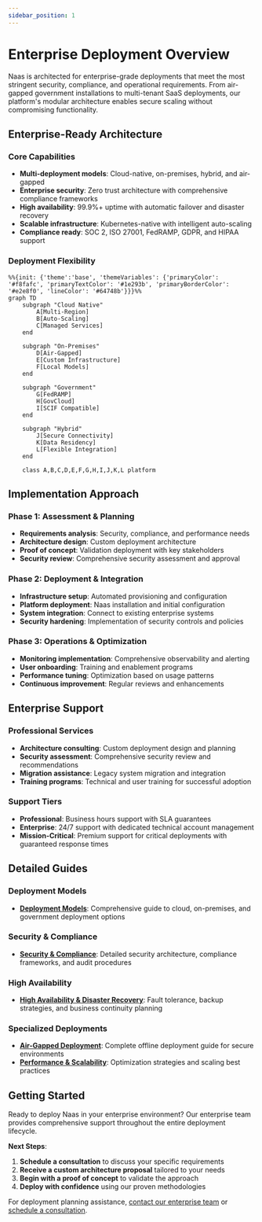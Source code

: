 ```yaml
---
sidebar_position: 1
---
```


# Enterprise Deployment Overview

Naas is architected for enterprise-grade deployments that meet the most stringent security, compliance, and operational requirements. From air-gapped government installations to multi-tenant SaaS deployments, our platform's modular architecture enables secure scaling without compromising functionality.

## Enterprise-Ready Architecture

### Core Capabilities
- **Multi-deployment models**: Cloud-native, on-premises, hybrid, and air-gapped
- **Enterprise security**: Zero trust architecture with comprehensive compliance frameworks
- **High availability**: 99.9%+ uptime with automatic failover and disaster recovery
- **Scalable infrastructure**: Kubernetes-native with intelligent auto-scaling
- **Compliance ready**: SOC 2, ISO 27001, FedRAMP, GDPR, and HIPAA support

### Deployment Flexibility
```mermaid
%%{init: {'theme':'base', 'themeVariables': {'primaryColor': '#f8fafc', 'primaryTextColor': '#1e293b', 'primaryBorderColor': '#e2e8f0', 'lineColor': '#64748b'}}}%%
graph TD
    subgraph "Cloud Native"
        A[Multi-Region]
        B[Auto-Scaling]
        C[Managed Services]
    end
    
    subgraph "On-Premises"
        D[Air-Gapped]
        E[Custom Infrastructure]
        F[Local Models]
    end
    
    subgraph "Government"
        G[FedRAMP]
        H[GovCloud]
        I[SCIF Compatible]
    end
    
    subgraph "Hybrid"
        J[Secure Connectivity]
        K[Data Residency]
        L[Flexible Integration]
    end
    
    class A,B,C,D,E,F,G,H,I,J,K,L platform
```

## Implementation Approach

### Phase 1: Assessment & Planning
- **Requirements analysis**: Security, compliance, and performance needs
- **Architecture design**: Custom deployment architecture
- **Proof of concept**: Validation deployment with key stakeholders
- **Security review**: Comprehensive security assessment and approval

### Phase 2: Deployment & Integration
- **Infrastructure setup**: Automated provisioning and configuration
- **Platform deployment**: Naas installation and initial configuration
- **System integration**: Connect to existing enterprise systems
- **Security hardening**: Implementation of security controls and policies

### Phase 3: Operations & Optimization
- **Monitoring implementation**: Comprehensive observability and alerting
- **User onboarding**: Training and enablement programs
- **Performance tuning**: Optimization based on usage patterns
- **Continuous improvement**: Regular reviews and enhancements

## Enterprise Support

### Professional Services
- **Architecture consulting**: Custom deployment design and planning
- **Security assessment**: Comprehensive security review and recommendations
- **Migration assistance**: Legacy system migration and integration
- **Training programs**: Technical and user training for successful adoption

### Support Tiers
- **Professional**: Business hours support with SLA guarantees
- **Enterprise**: 24/7 support with dedicated technical account management
- **Mission-Critical**: Premium support for critical deployments with guaranteed response times

## Detailed Guides

### Deployment Models
- **[Deployment Models](./deployment-models)**: Comprehensive guide to cloud, on-premises, and government deployment options

### Security & Compliance
- **[Security & Compliance](./security-compliance)**: Detailed security architecture, compliance frameworks, and audit procedures

### High Availability
- **[High Availability & Disaster Recovery](./high-availability)**: Fault tolerance, backup strategies, and business continuity planning

### Specialized Deployments
- **[Air-Gapped Deployment](./air-gapped)**: Complete offline deployment guide for secure environments
- **[Performance & Scalability](./performance-scalability)**: Optimization strategies and scaling best practices

## Getting Started

Ready to deploy Naas in your enterprise environment? Our enterprise team provides comprehensive support throughout the entire deployment lifecycle.

**Next Steps**:
1. **Schedule a consultation** to discuss your specific requirements
2. **Receive a custom architecture proposal** tailored to your needs
3. **Begin with a proof of concept** to validate the approach
4. **Deploy with confidence** using our proven methodologies

For deployment planning assistance, [contact our enterprise team](mailto:enterprise@naas.ai) or [schedule a consultation](https://naas.ai/enterprise-consultation).
